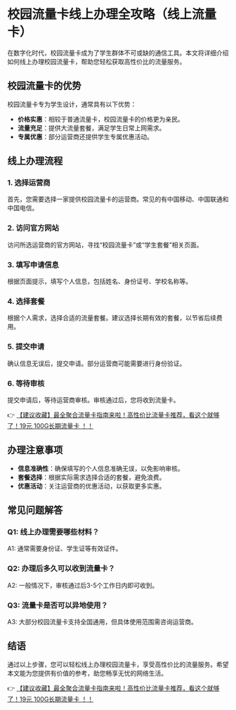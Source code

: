 # 校园流量卡线上办理全攻略（线上流量卡）

在数字化时代，校园流量卡成为了学生群体不可或缺的通信工具。本文将详细介绍如何线上办理校园流量卡，帮助您轻松获取高性价比的流量服务。

## 校园流量卡的优势

校园流量卡专为学生设计，通常具有以下优势：

- **价格实惠**：相较于普通流量卡，校园流量卡的价格更为亲民。
- **流量充足**：提供大流量套餐，满足学生日常上网需求。
- **专属优惠**：部分运营商还提供学生专属优惠活动。

## 线上办理流程

### 1. 选择运营商

首先，您需要选择一家提供校园流量卡的运营商。常见的有中国移动、中国联通和中国电信。

### 2. 访问官方网站

访问所选运营商的官方网站，寻找“校园流量卡”或“学生套餐”相关页面。

### 3. 填写申请信息

根据页面提示，填写个人信息，包括姓名、身份证号、学校名称等。

### 4. 选择套餐

根据个人需求，选择合适的流量套餐。建议选择长期有效的套餐，以节省后续费用。

### 5. 提交申请

确认信息无误后，提交申请。部分运营商可能需要进行身份验证。

### 6. 等待审核

提交申请后，等待运营商审核。审核通过后，您将收到流量卡。

👉 [【建议收藏】最全聚合流量卡指南来啦！高性价比流量卡推荐，看这个就够了！19元 100G长期流量卡 ！！](https://bit.ly/Liuliangka)

## 办理注意事项

- **信息准确性**：确保填写的个人信息准确无误，以免影响审核。
- **套餐选择**：根据实际需求选择合适的套餐，避免浪费。
- **优惠活动**：关注运营商的优惠活动，以获取更多实惠。

## 常见问题解答

### Q1: 线上办理需要哪些材料？

A1: 通常需要身份证、学生证等有效证件。

### Q2: 办理后多久可以收到流量卡？

A2: 一般情况下，审核通过后3-5个工作日内即可收到。

### Q3: 流量卡是否可以异地使用？

A3: 大部分校园流量卡支持全国通用，但具体使用范围需咨询运营商。

## 结语

通过以上步骤，您可以轻松线上办理校园流量卡，享受高性价比的流量服务。希望本文能为您提供有价值的参考，助您畅享无忧的网络生活。

👉 [【建议收藏】最全聚合流量卡指南来啦！高性价比流量卡推荐，看这个就够了！19元 100G长期流量卡 ！！](https://bit.ly/Liuliangka)